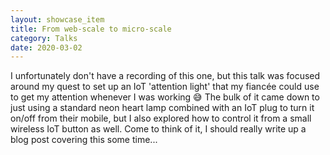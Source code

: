 ```yaml
---
layout: showcase_item
title: From web-scale to micro-scale
category: Talks
date: 2020-03-02
---
```


I unfortunately don't have a recording of this one, but this talk was focused around my quest to set up an IoT 'attention light' that my fiancée could use to get my attention whenever I was working 😅 The bulk of it came down to just using a standard neon heart lamp combined with an IoT plug to turn it on/off from their mobile, but I also explored how to control it from a small wireless IoT button as well. Come to think of it, I should really write up a blog post covering this some time...